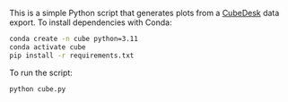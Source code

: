 This is a simple Python script that generates plots from a [CubeDesk](https://www.cubedesk.io/) data export.
To install dependencies with Conda:

```sh
conda create -n cube python=3.11
conda activate cube
pip install -r requirements.txt
```

To run the script:

```sh
python cube.py
```
